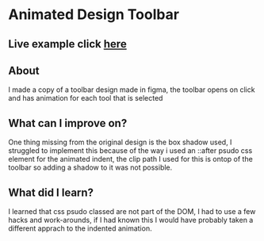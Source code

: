 # Animated Design Toolbar

## Live example click [here](https://abaker14791.github.io/animated-toolbar/)

## About

I made a copy of a toolbar design made in figma, the toolbar opens on click and has animation for each tool that is selected

## What can I improve on?

One thing missing from the original design is the box shadow used, I struggled to implement this because of the way i used an ::after psudo css element for the animated indent, the clip path I used for this is ontop of the toolbar so adding a shadow to it was not possible.

## What did I learn?

I learned that css psudo classed are not part of the DOM, I had to use a few hacks and work-arounds, if I had known this I would have probably taken a different apprach to the indented animation.
